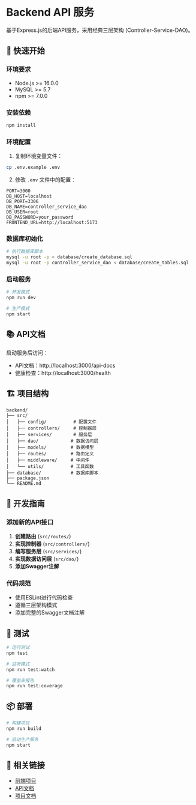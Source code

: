 # Backend API 服务

基于Express.js的后端API服务，采用经典三层架构 (Controller-Service-DAO)。

## 🚀 快速开始

### 环境要求
- Node.js >= 16.0.0
- MySQL >= 5.7
- npm >= 7.0.0

### 安装依赖
```bash
npm install
```

### 环境配置
1. 复制环境变量文件：
```bash
cp .env.example .env
```

2. 修改 `.env` 文件中的配置：
```env
PORT=3000
DB_HOST=localhost
DB_PORT=3306
DB_NAME=controller_service_dao
DB_USER=root
DB_PASSWORD=your_password
FRONTEND_URL=http://localhost:5173
```

### 数据库初始化
```bash
# 执行数据库脚本
mysql -u root -p < database/create_database.sql
mysql -u root -p controller_service_dao < database/create_tables.sql
```

### 启动服务
```bash
# 开发模式
npm run dev

# 生产模式
npm start
```

## 📚 API文档

启动服务后访问：
- API文档：http://localhost:3000/api-docs
- 健康检查：http://localhost:3000/health

## 🏗️ 项目结构

```
backend/
├── src/
│   ├── config/          # 配置文件
│   ├── controllers/     # 控制器层
│   ├── services/        # 服务层
│   ├── dao/            # 数据访问层
│   ├── models/         # 数据模型
│   ├── routes/         # 路由定义
│   ├── middleware/     # 中间件
│   └── utils/          # 工具函数
├── database/           # 数据库脚本
├── package.json
└── README.md
```

## 🔧 开发指南

### 添加新的API接口

1. **创建路由** (`src/routes/`)
2. **实现控制器** (`src/controllers/`)
3. **编写服务层** (`src/services/`)
4. **实现数据访问层** (`src/dao/`)
5. **添加Swagger注解**

### 代码规范
- 使用ESLint进行代码检查
- 遵循三层架构模式
- 添加完整的Swagger文档注解

## 🧪 测试

```bash
# 运行测试
npm test

# 监听模式
npm run test:watch

# 覆盖率报告
npm run test:coverage
```

## 📦 部署

```bash
# 构建项目
npm run build

# 启动生产服务
npm start
```

## 🔗 相关链接

- [前端项目](../frontend-app/)
- [API文档](http://localhost:3000/api-docs)
- [项目文档](../docs/)